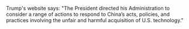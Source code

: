 Trump's website says: "The President directed his Administration to consider a range of actions to respond to China’s acts, policies, and practices involving the unfair and harmful acquisition of U.S. technology."